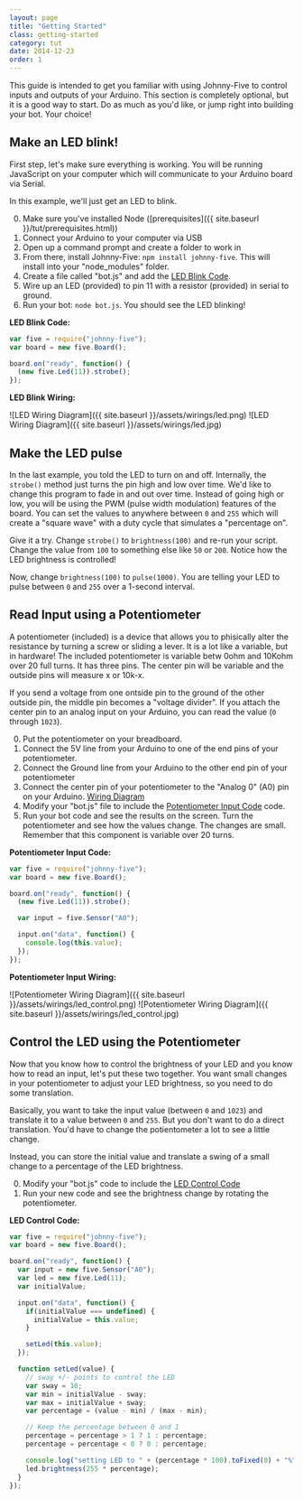 ```yaml
---
layout: page
title: "Getting Started"
class: getting-started
category: tut
date: 2014-12-23
order: 1
---
```


This guide is intended to get you familiar with using Johnny-Five to control inputs and outputs of your Arduino.  This section is completely optional, but it is a good way to start.  Do as much as you'd like, or jump right into building your bot.  Your choice!

## Make an LED blink!
First step, let's make sure everything is working.  You will be running JavaScript on your computer which will communicate to your Arduino board via Serial.

In this example, we'll just get an LED to blink.

0. Make sure you've installed Node ([prerequisites]({{ site.baseurl }}/tut/prerequisites.html)) 
0. Connect your Arduino to your computer via USB
0. Open up a command prompt and create a folder to work in
0. From there, install Johnny-Five: `npm install johnny-five`.  This will install into your "node_modules" folder.
0. Create a file called "bot.js" and add the [LED Blink Code](#ledblink).
0. Wire up an LED (provided) to pin 11 with a resistor (provided) in serial to ground.
0. Run your bot: `node bot.js`.  You should see the LED blinking!

<a name="ledblink"></a>
**LED Blink Code:**

```javascript
var five = require("johnny-five");
var board = new five.Board();

board.on("ready", function() {
  (new five.Led(11)).strobe();
});
```

**LED Blink Wiring:**

![LED Wiring Diagram]({{ site.baseurl }}/assets/wirings/led.png)
![LED Wiring Diagram]({{ site.baseurl }}/assets/wirings/led.jpg) 

## Make the LED pulse
In the last example, you told the LED to turn on and off.  Internally, the `strobe()` method just turns the pin high and low over time.  We'd like to change this program to fade in and out over time.  Instead of going high or low, you will be using the PWM (pulse width modulation) features of the board.  You can set the values to anywhere between `0` and `255` which will create a "square wave" with a duty cycle that simulates a "percentage on".  

Give it a try.  Change `strobe()` to `brightness(100)` and re-run your script.  Change the value from `100` to something else like `50` or `200`.  Notice how the LED brightness is controlled!

Now, change `brightness(100)` to `pulse(1000)`.  You are telling your LED to pulse between `0` and `255` over a 1-second interval.

## Read Input using a Potentiometer
A potentiometer (included) is a device that allows you to phisically alter the resistance by turning a screw or sliding a lever.  It is a lot like a variable, but in hardware!  The included potentiometer is variable betw 0ohm and 10Kohm over 20 full turns.  It has three pins.  The center pin will be variable and the outside pins will measure x or 10k-x.  

If you send a voltage from one ontside pin to the ground of the other outside pin, the middle pin becomes a "voltage divider".  If you attach the center pin to an analog input on your Arduino, you can read the value (`0` through `1023`).

0. Put the potentiometer on your breadboard.
0. Connect the 5V line from your Arduino to one of the end pins of your potentiometer.
0. Connect the Ground line from your Arduino to the other end pin of your potentiometer
0. Connect the center pin of your potentiometer to the "Analog 0" (A0) pin on your Arduino.  [Wiring Diagram](#potinput_wiring)
0. Modify your "bot.js" file to include the [Potentiometer Input Code](#potinput) code.
0. Run your bot code and see the results on the screen.  Turn the potentiometer and see how the values change.  The changes are small.  Remember that this component is variable over 20 turns.

<a name="potinput"></a>
**Potentiometer Input Code:**

```javascript
var five = require("johnny-five");
var board = new five.Board();

board.on("ready", function() {
  (new five.Led(11)).strobe();

  var input = five.Sensor("A0");

  input.on("data", function() {
    console.log(this.value);
  });
});
```

<a name="potinput_wiring"></a>
**Potentiometer Input Wiring:**

![Potentiometer Wiring Diagram]({{ site.baseurl }}/assets/wirings/led_control.png) 
![Potentiometer Wiring Diagram]({{ site.baseurl }}/assets/wirings/led_control.jpg) 

## Control the LED using the Potentiometer
Now that you know how to control the brightness of your LED and you know how to read an input, let's put these two together.  You want small changes in your potentiometer to adjust your LED brightness, so you need to do some translation.  

Basically, you want to take the input value (between `0` and `1023`) and translate it to a value between `0` and `255`.  But you don't want to do a direct translation.  You'd have to change the potientometer a lot to see a little change.  

Instead, you can store the initial value and translate a swing of a small change to a percentage of the LED brightness.

0. Modify your "bot.js" code to include the [LED Control Code](#led_control)
0. Run your new code and see the brightness change by rotating the potentiometer.

<a name="led_control"></a>
**LED Control Code:**

```javascript
var five = require("johnny-five");
var board = new five.Board();

board.on("ready", function() {
  var input = new five.Sensor("A0");
  var led = new five.Led(11);
  var initialValue;

  input.on("data", function() {
    if(initialValue === undefined) {
      initialValue = this.value;
    }

    setLed(this.value);
  });

  function setLed(value) {
    // sway +/- points to control the LED
    var sway = 10;
    var min = initialValue - sway;
    var max = initialValue + sway;
    var percentage = (value - min) / (max - min);

    // Keep the percentage between 0 and 1
    percentage = percentage > 1 ? 1 : percentage;
    percentage = percentage < 0 ? 0 : percentage;

    console.log("setting LED to " + (percentage * 100).toFixed(0) + "%");
    led.brightness(255 * percentage);
  }
});
```
